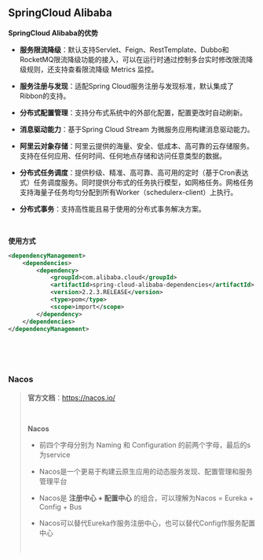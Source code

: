 ## SpringCloud Alibaba

**SpringCloud Alibaba的优势**

* **服务限流降级**：默认支持Servlet、Feign、RestTemplate、Dubbo和RocketMQ限流降级功能的接入，可以在运行时通过控制多台实时修改限流降级规则，还支持查看限流降级 Metrics 监控。

* **服务注册与发现**：适配Spring Cloud服务注册与发现标准，默认集成了Ribbon的支持。

* **分布式配置管理**：支持分布式系统中的外部化配置，配置更改时自动刷新。

* **消息驱动能力**：基于Spring Cloud Stream 为微服务应用构建消息驱动能力。

* **阿里云对象存储**：阿里云提供的海量、安全、低成本、高可靠的云存储服务。支持在任何应用、任何时间、任何地点存储和访问任意类型的数据。

* **分布式任务调度**：提供秒级、精准、高可靠、高可用的定时（基于Cron表达式）任务调度服务。同时提供分布式的任务执行模型，如网格任务。网格任务支持海量子任务均匀分配到所有Worker（schedulerx-client）上执行。

* **分布式事务**：支持高性能且易于使用的分布式事务解决方案。

  ​			

**使用方式**

```xml
<dependencyManagement>
    <dependencies>
        <dependency>
            <groupId>com.alibaba.cloud</groupId>
            <artifactId>spring-cloud-alibaba-dependencies</artifactId>
            <version>2.2.3.RELEASE</version>
            <type>pom</type>
            <scope>import</scope>
        </dependency>
    </dependencies>
</dependencyManagement>
```

​			

​			

### Nacos

> **官方文档**：https://nacos.io/
>
> ​				
>
> **Nacos**
>
> * 前四个字母分别为 Naming 和 Configuration 的前两个字母，最后的s为service
>
> * Nacos是一个更易于构建云原生应用的动态服务发现、配置管理和服务管理平台
>
> * Nacos是 **注册中心 + 配置中心** 的组合，可以理解为Nacos = Eureka + Config + Bus
>
> * Nacos可以替代Eureka作服务注册中心，也可以替代Config作服务配置中心
>
>   ​		
>
> 